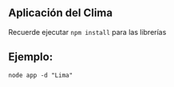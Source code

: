 ## Aplicación del Clima

Recuerde ejecutar ```npm install``` para las librerías 


## Ejemplo: 
```
node app -d "Lima"
```
